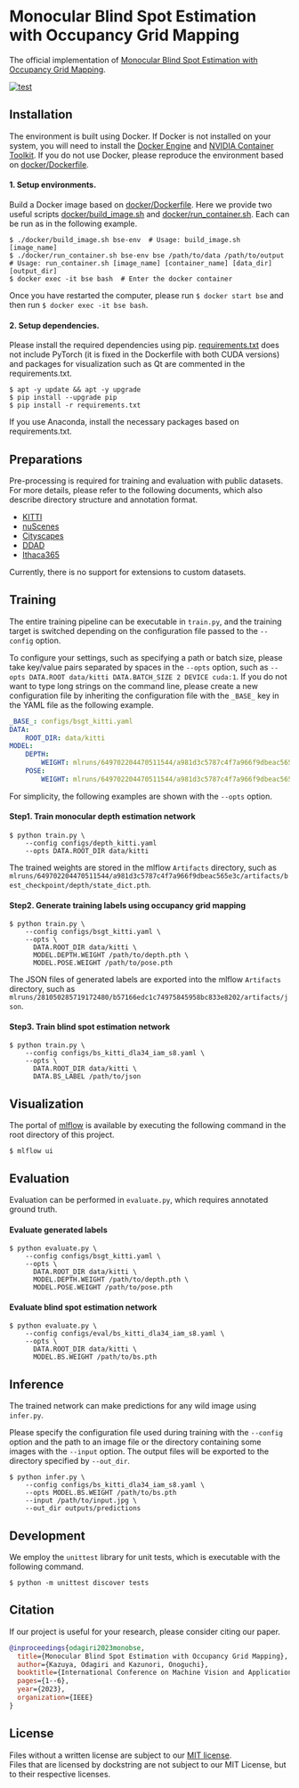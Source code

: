 # Monocular Blind Spot Estimation with Occupancy Grid Mapping

The official implementation of [Monocular Blind Spot Estimation with Occupancy Grid Mapping](https://doi.org/10.23919/MVA57639.2023.10215609).

[![test](https://github.com/kvizmd/monoblindspot/actions/workflows/test.yml/badge.svg?branch=main)](https://github.com/kvizmd/monoblindspot/actions/workflows/test.yml)

## Installation
The environment is built using Docker. If Docker is not installed on your system, you will need to install the [Docker Engine](https://docs.docker.com/engine/install/ubuntu/) and [NVIDIA Container Toolkit](https://docs.nvidia.com/datacenter/cloud-native/container-toolkit/latest/install-guide.html). 
If you do not use Docker, please reproduce the environment based on [docker/Dockerfile](docker/Dockerfile).

#### 1. Setup environments.
Build a Docker image based on [docker/Dockerfile](docker/Dockerfile). Here we provide two useful scripts [docker/build_image.sh](docker/build_image.sh) and [docker/run_container.sh](docker/run_container.sh). Each can be run as in the following example.

```shell
$ ./docker/build_image.sh bse-env  # Usage: build_image.sh [image_name]
$ ./docker/run_container.sh bse-env bse /path/to/data /path/to/output  # Usage: run_container.sh [image_name] [container_name] [data_dir] [output_dir]
$ docker exec -it bse bash  # Enter the docker container
```
Once you have restarted the computer, please run `$ docker start bse` and then run `$ docker exec -it bse bash`.

#### 2. Setup dependencies.
Please install the required dependencies using pip. [requirements.txt](./requirements.txt) does not include PyTorch (it is fixed in the Dockerfile with both CUDA versions) and packages for visualization such as Qt are commented in the requirements.txt. 

```shell
$ apt -y update && apt -y upgrade
$ pip install --upgrade pip
$ pip install -r requirements.txt
```
If you use Anaconda, install the necessary packages based on requirements.txt.

## Preparations
Pre-processing is required for training and evaluation with public datasets.
For more details, please refer to the following documents, which also describe directory structure and annotation format.

- [KITTI](splits/kitti)
- [nuScenes](splits/nusc)
- [Cityscapes](splits/cityscapes)
- [DDAD](splits/ddad)
- [Ithaca365](splits/ithaca365)

Currently, there is no support for extensions to custom datasets.

## Training
The entire training pipeline can be executable in `train.py`, and the training target is switched depending on the configuration file passed to the `--config` option.

To configure your settings, such as specifying a path or batch size, please take key/value pairs separated by spaces in the `--opts` option, such as `--opts DATA.ROOT data/kitti DATA.BATCH_SIZE 2 DEVICE cuda:1`.
If you do not want to type long strings on the command line, please create a new configuration file by inheriting the configuration file with the `_BASE_` key in the YAML file as the following example.

```yaml
_BASE_: configs/bsgt_kitti.yaml 
DATA:
    ROOT_DIR: data/kitti
MODEL:
    DEPTH:
        WEIGHT: mlruns/649702204470511544/a981d3c5787c4f7a966f9dbeac565e3c/artifacts/best_checkpoint/depth/state_dict.pth
    POSE:
        WEIGHT: mlruns/649702204470511544/a981d3c5787c4f7a966f9dbeac565e3c/artifacts/best_checkpoint/pose/state_dict.pth
```


For simplicity, the following examples are shown with the `--opts` option.

#### Step1. Train monocular depth estimation network
```shell
$ python train.py \
    --config configs/depth_kitti.yaml
    --opts DATA.ROOT_DIR data/kitti
```

The trained weights are stored in the mlflow `Artifacts` directory, such as `mlruns/649702204470511544/a981d3c5787c4f7a966f9dbeac565e3c/artifacts/best_checkpoint/depth/state_dict.pth`.

#### Step2. Generate training labels using occupancy grid mapping
```shell
$ python train.py \
    --config configs/bsgt_kitti.yaml \
    --opts \
      DATA.ROOT_DIR data/kitti \
      MODEL.DEPTH.WEIGHT /path/to/depth.pth \
      MODEL.POSE.WEIGHT /path/to/pose.pth
```

The JSON files of generated labels are exported into the mlflow `Artifacts` directory, such as `mlruns/281050285719172480/b57166edc1c74975845958bc833e8202/artifacts/json`.

#### Step3. Train blind spot estimation network
```shell
$ python train.py \
    --config configs/bs_kitti_dla34_iam_s8.yaml \
    --opts \
      DATA.ROOT_DIR data/kitti \
      DATA.BS_LABEL /path/to/json
```

## Visualization
The portal of [mlflow](https://mlflow.org/) is available by executing the following command in the root directory of this project.
```shell
$ mlflow ui
```

## Evaluation
Evaluation can be performed in `evaluate.py`, which requires annotated ground truth.

#### Evaluate generated labels

```shell
$ python evaluate.py \
    --config configs/bsgt_kitti.yaml \
    --opts \
      DATA.ROOT_DIR data/kitti \
      MODEL.DEPTH.WEIGHT /path/to/depth.pth \
      MODEL.POSE.WEIGHT /path/to/pose.pth
```

#### Evaluate blind spot estimation network

```shell
$ python evaluate.py \
    --config configs/eval/bs_kitti_dla34_iam_s8.yaml \
    --opts \
      DATA.ROOT_DIR data/kitti \
      MODEL.BS.WEIGHT /path/to/bs.pth
```

## Inference
The trained network can make predictions for any wild image using `infer.py`.

Please specify the configuration file used during training with the `--config` option and the path to an image file or the directory containing some images with the `--input` option. The output files will be exported to the directory specified by `--out_dir`.

```shell
$ python infer.py \
    --config configs/bs_kitti_dla34_iam_s8.yaml \
    --opts MODEL.BS.WEIGHT /path/to/bs.pth
    --input /path/to/input.jpg \
    --out_dir outputs/predictions
```

<!--
## Models
The checkpoints are coming soon.
For code compatibility, these are newly trained weights, not those used in the experiments in the paper.

|**Model**|**FPS**|**Parameter (M)**|**Link**|
|:---:|:---:|:---:|:---:|
|Resnet18-SparseInst-IAM|244.05|16.68|Download|
|DLA34-IAM|127.52|21.15|Download|

**FPS** was measured on NVIDIA TITAN V with `torch.backends.cudnn.benchmark` enabled.
-->

## Development
We employ the `unittest` library for unit tests, which is executable with the following command.

```shell
$ python -m unittest discover tests
```

## Citation
If our project is useful for your research, please consider citing our paper.
```bibtex
@inproceedings{odagiri2023monobse,
  title={Monocular Blind Spot Estimation with Occupancy Grid Mapping},
  author={Kazuya, Odagiri and Kazunori, Onoguchi},
  booktitle={International Conference on Machine Vision and Applications, {MVA}},
  pages={1--6},
  year={2023},
  organization={IEEE}
}
```

## License
Files without a written license are subject to our [MIT license](./LICENSE).   
Files that are licensed by dockstring are not subject to our MIT License, but to their respective licenses.
